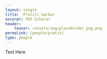 ```yaml
---
layout: single
title:  Pratiti Sarkar
excerpt: PhD Scholar
header:
    teaser: /assets/img/placeholder_png.png
permalink: /people/pratiti
type: people
---
```


Text Here


